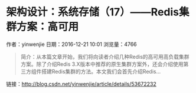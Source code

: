 # 架构设计：系统存储（17）——Redis集群方案：高可用
作者：yinwenjie
日期：2016-12-21 10:01
浏览量：4766
> 简介：从本篇文章开始，我们将向读者介绍几种Redis的高可用高负载集群方案。除了介绍Redis 3.X版本中推荐的原生集群方案外，还会介绍使用第三方组件搭建Redis集群的方法。本文我们会首先介绍Redis...

 链接：http://blog.csdn.net/yinwenjie/article/details/53672232
